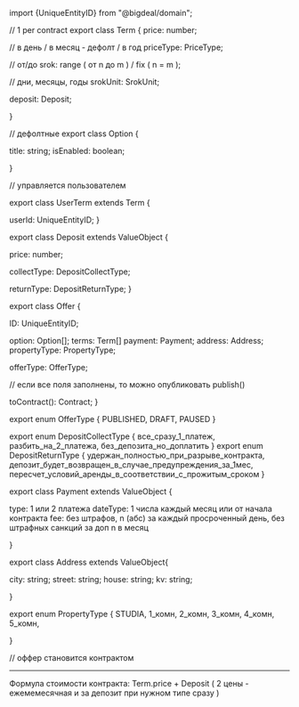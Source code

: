 import {UniqueEntityID} from "@bigdeal/domain";

// 1 per contract
export  class Term {
price: number;

// в день / в месяц - дефолт / в год
priceType: PriceType;

// от/до
srok: range ( от n  до m ) / fix ( n = m );

// дни, месяцы, годы
srokUnit: SrokUnit;


deposit: Deposit;

}


// дефолтные
export class Option {

title: string;
isEnabled: boolean;

}

//  управляется пользователем

export class UserTerm extends Term {

userId: UniqueEntityID;
}




export class Deposit extends ValueObject {

price: number;


collectType: DepositCollectType;

returnType: DepositReturnType;
}

export class Offer {


ID: UniqueEntityID;

option: Option[];
terms: Term[]
payment: Payment;
address: Address;
propertyType: PropertyType;

offerType: OfferType;



// если все поля заполнены, то можно опубликовать
publish()

toContract(): Contract;
}

export enum OfferType {
PUBLISHED,
DRAFT,
PAUSED
}



export enum DepositCollectType {
все_сразу_1_платеж,
разбить_на_2_платежа,
без_депозита_но_доплатить
}
export enum DepositReturnType {
удержан_полностью_при_разрыве_контракта,
депозит_будет_возвращен_в_случае_предупреждения_за_1мес,
пересчет_условий_аренды_в_соответствии_с_прожитым_сроком
}



export class Payment extends ValueObject {

type: 1 или 2 платежа
dateType: 1 числа каждый месяц или от начала контракта
fee: без штрафов, n (абс) за каждый просроченный день, без штрафных санкций за доп n в месяц




}

export class Address extends ValueObject{

city: string;
street: string;
house: string;
kv: string;



}

export enum PropertyType {
STUDIA,
1_комн,
2_комн,
3_комн,
4_комн,
5_комн,

}

// оффер становится контрактом


----------------------------------


Формула стоимости контракта: Term.price + Deposit   ( 2 цены - ежемемесячная и за депозит при нужном типе сразу  )












